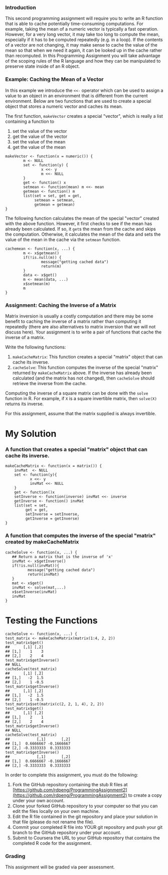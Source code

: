### Introduction

This second programming assignment will require you to write an R
function that is able to cache potentially time-consuming computations.
For example, taking the mean of a numeric vector is typically a fast
operation. However, for a very long vector, it may take too long to
compute the mean, especially if it has to be computed repeatedly (e.g.
in a loop). If the contents of a vector are not changing, it may make
sense to cache the value of the mean so that when we need it again, it
can be looked up in the cache rather than recomputed. In this
Programming Assignment you will take advantage of the scoping rules of
the R language and how they can be manipulated to preserve state inside
of an R object.

### Example: Caching the Mean of a Vector

In this example we introduce the `<<-` operator which can be used to
assign a value to an object in an environment that is different from the
current environment. Below are two functions that are used to create a
special object that stores a numeric vector and caches its mean.

The first function, `makeVector` creates a special "vector", which is
really a list containing a function to

1.  set the value of the vector
2.  get the value of the vector
3.  set the value of the mean
4.  get the value of the mean

<!-- -->

    makeVector <- function(x = numeric()) {
            m <- NULL
            set <- function(y) {
                    x <<- y
                    m <<- NULL
            }
            get <- function() x
            setmean <- function(mean) m <<- mean
            getmean <- function() m
            list(set = set, get = get,
                 setmean = setmean,
                 getmean = getmean)
    }

The following function calculates the mean of the special "vector"
created with the above function. However, it first checks to see if the
mean has already been calculated. If so, it `get`s the mean from the
cache and skips the computation. Otherwise, it calculates the mean of
the data and sets the value of the mean in the cache via the `setmean`
function.

    cachemean <- function(x, ...) {
            m <- x$getmean()
            if(!is.null(m)) {
                    message("getting cached data")
                    return(m)
            }
            data <- x$get()
            m <- mean(data, ...)
            x$setmean(m)
            m
    }

### Assignment: Caching the Inverse of a Matrix

Matrix inversion is usually a costly computation and there may be some
benefit to caching the inverse of a matrix rather than computing it
repeatedly (there are also alternatives to matrix inversion that we will
not discuss here). Your assignment is to write a pair of functions that
cache the inverse of a matrix.

Write the following functions:

1.  `makeCacheMatrix`: This function creates a special "matrix" object
    that can cache its inverse.
2.  `cacheSolve`: This function computes the inverse of the special
    "matrix" returned by `makeCacheMatrix` above. If the inverse has
    already been calculated (and the matrix has not changed), then
    `cacheSolve` should retrieve the inverse from the cache.

Computing the inverse of a square matrix can be done with the `solve`
function in R. For example, if `X` is a square invertible matrix, then
`solve(X)` returns its inverse.

For this assignment, assume that the matrix supplied is always
invertible.

# My Solution
### A function that creates a special "matrix" object that can cache its inverse.
    makeCacheMatrix <- function(x = matrix()) {
        invMat  <- NULL
        set <- function(y){
               x <<- y
               invMat <<- NULL
        }
        get <- function()x
        setInverse <- function(inverse) invMat <<- inverse
        getInverse <- function() invMat   
        list(set = set, 
             get = get, 
             setInverse = setInverse, 
             getInverse = getInverse)
    }

### A function that computes the inverse of the special "matrix" created by makeCacheMatrix

    cacheSolve <- function(x, ...) {
       ## Return a matrix that is the inverse of 'x'
       invMat <- x$getInverse()
       if(!is.null(invMat)){
              message("getting cached data")
              return(invMat)
       }
       mat <- x$get()
       invMat <- solve(mat,...)
       x$setInverse(invMat)
       invMat
    }


# Testing the Functions
    cacheSolve <- function(x, ...) {
    test_matrix <- makeCacheMatrix(matrix(1:4, 2, 2))
    test_matrix$get()
    ##      [,1] [,2]
    ## [1,]    1    3
    ## [2,]    2    4
    test_matrix$getInverse()
    ## NULL
    cacheSolve(test_matrix)
    ##      [,1] [,2]
    ## [1,]   -2  1.5
    ## [2,]    1 -0.5
    test_matrix$getInverse()
    ##      [,1] [,2]
    ## [1,]   -2  1.5
    ## [2,]    1 -0.5
    test_matrix$set(matrix(c(2, 2, 1, 4), 2, 2))
    test_matrix$get()
    ##      [,1] [,2]
    ## [1,]    2    1
    ## [2,]    2    4
    test_matrix$getInverse()
    ## NULL
    cacheSolve(test_matrix)
    ##            [,1]       [,2]
    ## [1,]  0.6666667 -0.1666667
    ## [2,] -0.3333333  0.3333333  
    test_matrix$getInverse()
    ##            [,1]       [,2]
    ## [1,]  0.6666667 -0.1666667
    ## [2,] -0.3333333  0.3333333

In order to complete this assignment, you must do the following:

1.  Fork the GitHub repository containing the stub R files at
    [https://github.com/rdpeng/ProgrammingAssignment2](https://github.com/rdpeng/ProgrammingAssignment2)
    to create a copy under your own account.
2.  Clone your forked GitHub repository to your computer so that you can
    edit the files locally on your own machine.
3.  Edit the R file contained in the git repository and place your
    solution in that file (please do not rename the file).
4.  Commit your completed R file into YOUR git repository and push your
    git branch to the GitHub repository under your account.
5.  Submit to Coursera the URL to your GitHub repository that contains
    the completed R code for the assignment.

### Grading

This assignment will be graded via peer assessment.

